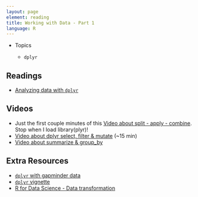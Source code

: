 ```yaml
---
layout: page
element: reading
title: Working with Data - Part 1
language: R
---
```


* Topics

  * `dplyr`

## Readings
* [Analyzing data with `dplyr`](http://www.datacarpentry.org/R-ecology-lesson/04-dplyr.html)

## Videos

* Just the first couple minutes of this [Video about split - apply - combine](https://youtu.be/XPFf4_yf7YQ). Stop when I load library(plyr)!
* [Video about dplyr select, filter & mutate](https://youtu.be/aKHNwgnmpO0) (~15 min)
* [Video about summarize & group_by](https://youtu.be/IbiHzLsKc50)

## Extra Resources

* [`dplyr` with gapminder data](http://swcarpentry.github.io/r-novice-gapminder/13-dplyr)
* [`dplyr` vignette](https://cran.rstudio.com/web/packages/dplyr/vignettes/introduction.html)
* [R for Data Science - Data transformation](http://r4ds.had.co.nz/transform.html)

